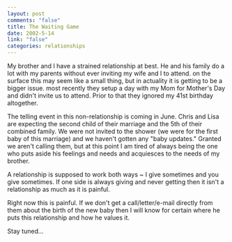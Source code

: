 ```yaml
--- 
layout: post
comments: "false"
title: The Waiting Game
date: 2002-5-14
link: "false"
categories: relationships
---
```

My brother and I have a strained relationship at best. He and his family do a lot with my parents without ever inviting my wife and I to attend. on the surface this may seem like a small thing, but in actuality it is getting to be a bigger issue. most recently they setup a day with my Mom for Mother's Day and didn't invite us to attend. Prior to that they ignored my 41st birthday altogether.

The telling event in this non-relationship is coming in June. Chris and Lisa are expecting the second child of their marriage and the 5th of their combined family. We were not invited to the shower (we were for the first baby of this marriage) and we haven't gotten any "baby updates." Granted we aren't calling them, but at this point I am tired of always being the one who puts aside his feelings and needs and acquiesces to the needs of my brother.

A relationship is supposed to work both ways ~ I give sometimes and you give sometimes. If one side is always giving and never getting then it isn't a relationship as much as it is painful.

Right now this is painful. If we don't get a call/letter/e-mail directly from them about the birth of the new baby then I will know for certain where he puts this relationship and how he values it.

Stay tuned...
